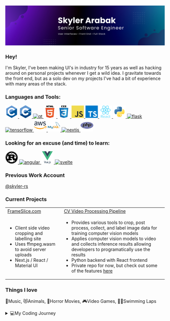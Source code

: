 ![Header](./header.png)

<h3>Hey!</h3>
I'm Skyler, I've been making UI's in industry for 15 years as well as hacking around on personal projects whenever I get a wild idea. I gravitate towards the front end, but as a solo dev on my projects I've had a bit of experience with many areas of the stack.

<h3 align="left">Languages and Tools:</h3>
<p align="left">
  <a href="https://www.cprogramming.com/" target="_blank" rel="noreferrer">
    <img src="https://raw.githubusercontent.com/devicons/devicon/master/icons/c/c-original.svg" alt="c" width="40" height="40"/>
  </a>
  <a href="https://www.w3schools.com/cpp/" target="_blank" rel="noreferrer">
    <img src="https://raw.githubusercontent.com/devicons/devicon/master/icons/cplusplus/cplusplus-original.svg" alt="cplusplus" width="40" height="40"/>
  </a>
  <a href="https://www.qt.io/" target="_blank" rel="noreferrer">
    <img src="https://upload.wikimedia.org/wikipedia/commons/0/0b/Qt_logo_2016.svg" alt="qt" width="40" height="40"/>
  </a>
  <a href="https://www.w3.org/html/" target="_blank" rel="noreferrer">
    <img src="https://raw.githubusercontent.com/devicons/devicon/master/icons/html5/html5-original-wordmark.svg" alt="html5" width="40" height="40"/>
  </a>
  <a href="https://www.w3schools.com/css/" target="_blank" rel="noreferrer">
    <img src="https://raw.githubusercontent.com/devicons/devicon/master/icons/css3/css3-original-wordmark.svg" alt="css3" width="40" height="40"/>
  </a>
  <a href="https://developer.mozilla.org/en-US/docs/Web/JavaScript" target="_blank" rel="noreferrer">
    <img src="https://raw.githubusercontent.com/devicons/devicon/master/icons/javascript/javascript-original.svg" alt="javascript" width="40" height="40"/>
  </a>
  <a href="https://www.typescriptlang.org/" target="_blank" rel="noreferrer">
    <img src="https://raw.githubusercontent.com/devicons/devicon/master/icons/typescript/typescript-original.svg" alt="typescript" width="40" height="40"/>
  </a>
  <a href="https://reactjs.org/" target="_blank" rel="noreferrer">
    <img src="https://raw.githubusercontent.com/devicons/devicon/master/icons/react/react-original-wordmark.svg" alt="react" width="40" height="40"/>
  </a>
  <a href="https://www.python.org" target="_blank" rel="noreferrer">
    <img src="https://raw.githubusercontent.com/devicons/devicon/master/icons/python/python-original.svg" alt="python" width="40" height="40"/>
  </a>
  <a href="https://flask.palletsprojects.com/" target="_blank" rel="noreferrer">
    <img src="https://www.vectorlogo.zone/logos/pocoo_flask/pocoo_flask-icon.svg" alt="flask" width="40" height="40"/>
  </a>
  <a href="https://www.tensorflow.org" target="_blank" rel="noreferrer">
    <img src="https://www.vectorlogo.zone/logos/tensorflow/tensorflow-icon.svg" alt="tensorflow" width="40" height="40"/>
  </a>
  <a href="https://aws.amazon.com" target="_blank" rel="noreferrer">
    <img src="https://raw.githubusercontent.com/devicons/devicon/master/icons/amazonwebservices/amazonwebservices-original-wordmark.svg" alt="aws" width="40" height="40"/>
  </a>
  <a href="https://www.mysql.com/" target="_blank" rel="noreferrer">
    <img src="https://raw.githubusercontent.com/devicons/devicon/master/icons/mysql/mysql-original-wordmark.svg" alt="mysql" width="40" height="40"/>
  </a>
  <a href="https://nextjs.org/" target="_blank" rel="noreferrer">
    <img src="https://cdn.worldvectorlogo.com/logos/nextjs-2.svg" alt="nextjs" width="40" height="40"/>
  </a>
  <a href="https://www.php.net" target="_blank" rel="noreferrer">
    <img src="https://raw.githubusercontent.com/devicons/devicon/master/icons/php/php-original.svg" alt="php" width="40" height="40"/>
  </a>
</p>

<h3 align="left">Looking for an excuse (and time) to learn:</h3>
<p align="left">
  <a href="https://www.rust-lang.org" target="_blank" rel="noreferrer">
    <img src="https://raw.githubusercontent.com/devicons/devicon/master/icons/rust/rust-plain.svg" alt="rust" width="40" height="40"/> 
  </a>
  <a href="https://angular.io" target="_blank" rel="noreferrer">
    <img src="https://angular.io/assets/images/logos/angular/angular.svg" alt="angular" width="40" height="40"/>
  </a>  
  <a href="https://vuejs.org/" target="_blank" rel="noreferrer">
    <img src="https://raw.githubusercontent.com/devicons/devicon/master/icons/vuejs/vuejs-original-wordmark.svg" alt="vuejs" width="40" height="40"/> 
  </a>
  <a href="https://svelte.dev" target="_blank" rel="noreferrer">
    <img src="https://upload.wikimedia.org/wikipedia/commons/1/1b/Svelte_Logo.svg" alt="svelte" width="40" height="40"/>
  </a>
</p>

<h3>Previous Work Account</h3>
<a href="https://github.com/skyler-rs" target="_blank" rel="noreferrer">@skyler-rs</a>

<h3>Current Projects</h3>
<table>
  <tr>
    <td>
      <a href="https://www.frameslice.com">FrameSlice.com</a>
    </td>
    <td>
      <a href="https://skylera.github.io/index.html#features">CV Video Processing Pipeline</a>
    </td>
  </tr>
  <tr>
    <td>
      <ul>
        <li>Client side video cropping and labelling site</li>
        <li>Uses ffmpeg.wasm to avoid server uploads</li>
        <li>Next.js / React / Material UI</li>
      </ul>
    </td>
    <td>
      <ul>
        <li>Provides various tools to crop, post process, collect, and label image data for training computer vision models</li>
        <li>Applies computer vision models to video and collects inference results allowing developers to programatically use the results</li>
        <li>Python backend with React frontend</li>
        <li>Private repo for now, but check out some of the features <a href="https://skylera.github.io/index.html#features">here</a></li>
      </ul>
    </td>
  </tr>
</table>

<h3>Things I love</h3>
<p>🎵Music, 😻Animals, 🎃Horror Movies, 🎮Video Games, 🏊‍♂️Swimming Laps</p>

<details><summary>💻My Coding Journey</summary>
<p>A good portion of my experience and learning has been the result of being fascinated by something and learning whatever tools I needed to explore the topic. When I was a kid I just wanted to show pictures of my favorite LucasArts games so I taught myself HTML. In a highschool typing class, the only game on the computer was a BASIC game where monkeys threw bananas at each other and they exploded. Having little interest in the game itself, I found the source and discovered I could tweak variables to make the explosions fill the screen etc. A bit later in highschool I started teaching myself C++ and then decided to go to Oregon Tech where I got a BS in Software Engineering. There weren't any web courses, but I was always drawn to making pages so I read and fell in love with <em>The Zen of CSS Design</em> and started learning the ancient css styles... anyone remember sliding doors for borders? After college it was a bit of time at Garmin and then most my career making Qt guis for the EDA industry. In my freetime however, I was always teaching myself something new. When the iOS app store arrived, I learned Objective-C and app design to make a hexic clone. After that I spent time learning about AWS services to create an online paper telephone game. A bit later I got obsessed with Madden Ultimate Team and learned PHP so I could create a site that would scrape card data form the EA servers and graph the historic prices of cards etc. After that I got interested in fighting games where I learned a bit of arduino coding so I could solder precisely one bajillion wires onto an xbox controller circuit board so I could electrically read/write inputs to/from the controller to test input timing windows. Now I find myself interested in computer vision working in python and react to create a video processing pipeline to help develop and apply computer vision models to video. In the future I'm hoping I find some excuse to use Rust.</p>
</details>

<!--
**SkylerA/skylera** is a ✨ _special_ ✨ repository because its `README.md` (this file) appears on your GitHub profile.

Here are some ideas to get you started:

- 🔭 I’m currently working on ...
- 🌱 I’m currently learning ...
- 👯 I’m looking to collaborate on ...
- 🤔 I’m looking for help with ...
- 💬 Ask me about ...
- 📫 How to reach me: ...
- 😄 Pronouns: ...
- ⚡ Fun fact: ...
-->
